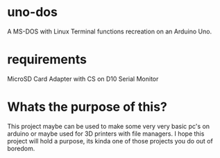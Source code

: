 # uno-dos
A MS-DOS with Linux Terminal functions recreation on an Arduino Uno.

# requirements
MicroSD Card Adapter with CS on D10
Serial Monitor

# Whats the purpose of this?
This project maybe can be used to make some very very basic pc's on arduino or maybe used for 3D printers with file managers. I hope this project will hold a purpose, its kinda one of those projects you do out of boredom.
